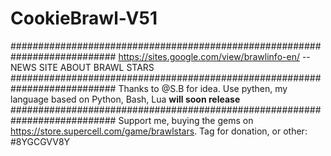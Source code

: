 # CookieBrawl-V51
###########################################################################
https://sites.google.com/view/brawlinfo-en/ -- NEWS SITE ABOUT BRAWL STARS
###########################################################################
Thanks to @S.B for idea.
Use pythen, my language based on Python, Bash, Lua **will soon release**
###########################################################################
Support me, buying the gems on https://store.supercell.com/game/brawlstars.
Tag for donation, or other: #8YGCGVV8Y

